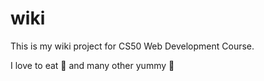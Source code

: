 # wiki

This is my wiki project for CS50 Web Development Course.

I love to eat 🍣 and many other yummy 🥘
